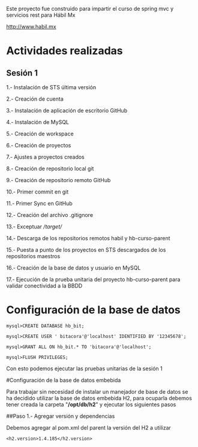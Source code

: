 Este proyecto fue construido para impartir el curso de spring mvc y servicios rest para Hábil Mx

http://www.habil.mx


# Actividades realizadas

## Sesión 1

1.- Instalación de STS última versión

2.- Creación de cuenta

3.- Instalación de aplicación de escritorio GitHub

4.- Instalación de MySQL

5.- Creación de workspace

6.- Creación de proyectos

7.- Ajustes a proyectos creados

8.- Creación de repositorio local git

9.- Creación de repositorio remoto GitHub

10.- Primer commit en git

11.- Primer Sync en GitHub

12.- Creación del archivo .gitignore

13.- Exceptuar */target/*

14.- Descarga de los repositorios remotos habil y hb-curso-parent

15.- Puesta a punto de los proyectos en STS descargados de los repositorios maestros

16.- Creación de la base de datos y usuario en MySQL

17.- Ejecución de la prueba unitaria del proyecto hb-curso-parent para validar conectividad a la BBDD


# Configuración de la base de datos

    mysql>CREATE DATABASE hb_bit;

    mysql>CREATE USER ' bitacora'@'localhost' IDENTIFIED BY '12345678';

    mysql>GRANT ALL ON hb_bit.* TO 'bitacora'@'localhost';

    mysql>FLUSH PRIVILEGES;

Con esto podemos ejecutar las pruebas unitarias de la sesión 1

#Configuración de la base de datos embebida

Para trabajar sin necesidad de instalar un manejador de base de datos se ha decidido
utilizar la base de datos embebida H2, para ocuparla debemos tener creada la carpeta
"**/opt/db/h2**" y ejecutar los siguientes pasos

##Paso 1.- Agregar versión y dependencias

Debemos agregar al pom.xml del parent la versión del H2 a utilizar

    <h2.version>1.4.185</h2.version>
